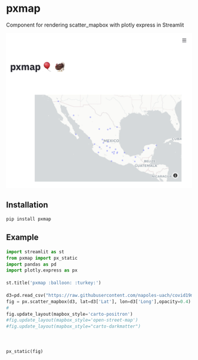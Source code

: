 # pxmap
Component for rendering scatter_mapbox with plotly express  in Streamlit


!["streamlit_pxmap example"](image/pxmap.png)
## Installation

```python
pip install pxmap
```

## Example

```python
import streamlit as st
from pxmap import px_static
import pandas as pd
import plotly.express as px

st.title('pxmap :balloon: :turkey:')

d3=pd.read_csv("https://raw.githubusercontent.com/napoles-uach/covid19mx/master/estadoslatlon.csv")
fig = px.scatter_mapbox(d3, lat=d3['Lat'], lon=d3['Long'],opacity=0.4)
#
fig.update_layout(mapbox_style='carto-positron')
#fig.update_layout(mapbox_style='open-street-map')
#fig.update_layout(mapbox_style="carto-darkmatter")



px_static(fig)
```

